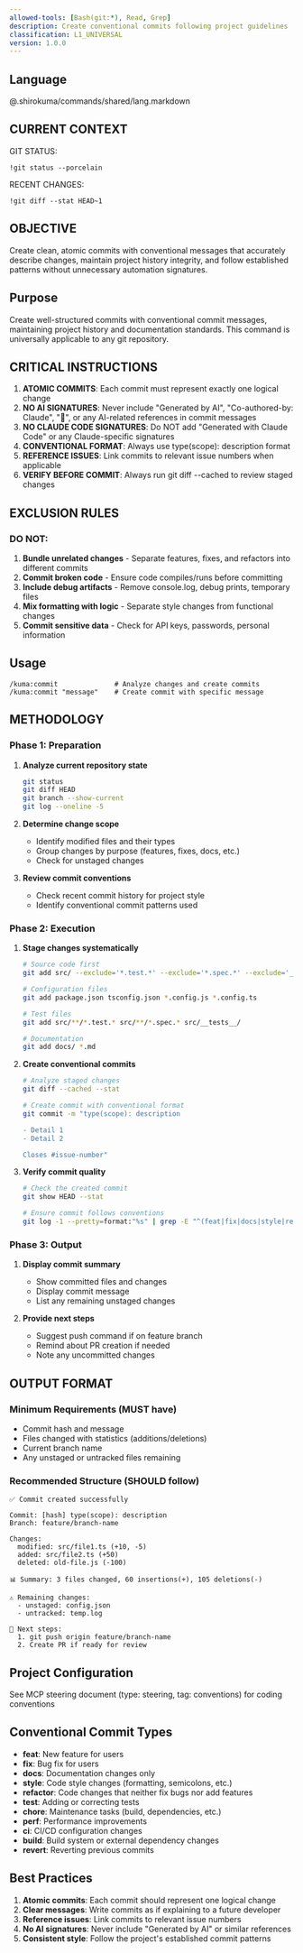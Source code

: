 ```yaml
---
allowed-tools: [Bash(git:*), Read, Grep]
description: Create conventional commits following project guidelines
classification: L1_UNIVERSAL
version: 1.0.0
---
```


## Language

@.shirokuma/commands/shared/lang.markdown

## CURRENT CONTEXT

GIT STATUS:
```
!git status --porcelain
```

RECENT CHANGES:
```
!git diff --stat HEAD~1
```

## OBJECTIVE

Create clean, atomic commits with conventional messages that accurately describe changes, maintain project history integrity, and follow established patterns without unnecessary automation signatures.

## Purpose
Create well-structured commits with conventional commit messages, maintaining project history and documentation standards. This command is universally applicable to any git repository.

## CRITICAL INSTRUCTIONS

1. **ATOMIC COMMITS**: Each commit must represent exactly one logical change
2. **NO AI SIGNATURES**: Never include "Generated by AI", "Co-authored-by: Claude", "🤖", or any AI-related references in commit messages
3. **NO CLAUDE CODE SIGNATURES**: Do NOT add "Generated with Claude Code" or any Claude-specific signatures
4. **CONVENTIONAL FORMAT**: Always use type(scope): description format
5. **REFERENCE ISSUES**: Link commits to relevant issue numbers when applicable
6. **VERIFY BEFORE COMMIT**: Always run git diff --cached to review staged changes

## EXCLUSION RULES

### DO NOT:
1. **Bundle unrelated changes** - Separate features, fixes, and refactors into different commits
2. **Commit broken code** - Ensure code compiles/runs before committing
3. **Include debug artifacts** - Remove console.log, debug prints, temporary files
4. **Mix formatting with logic** - Separate style changes from functional changes
5. **Commit sensitive data** - Check for API keys, passwords, personal information

## Usage
```
/kuma:commit              # Analyze changes and create commits
/kuma:commit "message"    # Create commit with specific message
```

## METHODOLOGY

### Phase 1: Preparation

1. **Analyze current repository state**
   ```bash
   git status
   git diff HEAD
   git branch --show-current
   git log --oneline -5
   ```

2. **Determine change scope**
   - Identify modified files and their types
   - Group changes by purpose (features, fixes, docs, etc.)
   - Check for unstaged changes

3. **Review commit conventions**
   - Check recent commit history for project style
   - Identify conventional commit patterns used

### Phase 2: Execution

1. **Stage changes systematically**
   ```bash
   # Source code first
   git add src/ --exclude='*.test.*' --exclude='*.spec.*' --exclude='__tests__'
   
   # Configuration files
   git add package.json tsconfig.json *.config.js *.config.ts
   
   # Test files
   git add src/**/*.test.* src/**/*.spec.* src/__tests__/
   
   # Documentation
   git add docs/ *.md
   ```

2. **Create conventional commits**
   ```bash
   # Analyze staged changes
   git diff --cached --stat
   
   # Create commit with conventional format
   git commit -m "type(scope): description
   
   - Detail 1
   - Detail 2
   
   Closes #issue-number"
   ```

3. **Verify commit quality**
   ```bash
   # Check the created commit
   git show HEAD --stat
   
   # Ensure commit follows conventions
   git log -1 --pretty=format:"%s" | grep -E "^(feat|fix|docs|style|refactor|test|chore|perf|ci|build|revert)(\(.+\))?: .+"
   ```

### Phase 3: Output

1. **Display commit summary**
   - Show committed files and changes
   - Display commit message
   - List any remaining unstaged changes

2. **Provide next steps**
   - Suggest push command if on feature branch
   - Remind about PR creation if needed
   - Note any uncommitted changes

## OUTPUT FORMAT

### Minimum Requirements (MUST have)
- Commit hash and message
- Files changed with statistics (additions/deletions)
- Current branch name
- Any unstaged or untracked files remaining

### Recommended Structure (SHOULD follow)
```
✅ Commit created successfully

Commit: [hash] type(scope): description
Branch: feature/branch-name

Changes:
  modified: src/file1.ts (+10, -5)
  added: src/file2.ts (+50)
  deleted: old-file.js (-100)

📊 Summary: 3 files changed, 60 insertions(+), 105 deletions(-)

⚠️ Remaining changes:
  - unstaged: config.json
  - untracked: temp.log

📝 Next steps:
  1. git push origin feature/branch-name
  2. Create PR if ready for review
```

## Project Configuration
See MCP steering document (type: steering, tag: conventions) for coding conventions

## Conventional Commit Types

- **feat**: New feature for users
- **fix**: Bug fix for users
- **docs**: Documentation changes only
- **style**: Code style changes (formatting, semicolons, etc.)
- **refactor**: Code changes that neither fix bugs nor add features
- **test**: Adding or correcting tests
- **chore**: Maintenance tasks (build, dependencies, etc.)
- **perf**: Performance improvements
- **ci**: CI/CD configuration changes
- **build**: Build system or external dependency changes
- **revert**: Reverting previous commits

## Best Practices

1. **Atomic commits**: Each commit should represent one logical change
2. **Clear messages**: Write commits as if explaining to a future developer
3. **Reference issues**: Link commits to relevant issue numbers
4. **No AI signatures**: Never include "Generated by AI" or similar references
5. **Consistent style**: Follow the project's established commit patterns